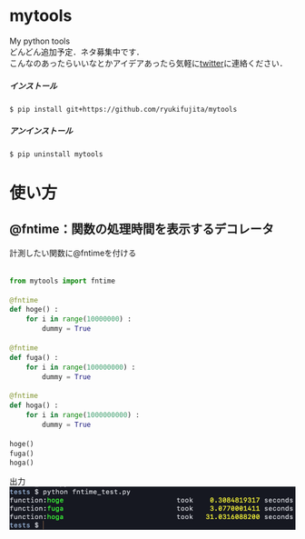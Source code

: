 mytools
==========
My python tools  
どんどん追加予定．ネタ募集中です．  
こんなのあったらいいなとかアイデアあったら気軽に[twitter](https://twitter.com/lal_ryuki)に連絡ください．  

##### インストール  
```
$ pip install git+https://github.com/ryukifujita/mytools
```

##### アンインストール  
```
$ pip uninstall mytools
```

使い方
==========

## @fntime：関数の処理時間を表示するデコレータ
計測したい関数に@fntimeを付ける
``` tests/fntime_test.py

from mytools import fntime

@fntime
def hoge() :
    for i in range(10000000) :
        dummy = True

@fntime
def fuga() :
    for i in range(100000000) :
        dummy = True

@fntime
def hoga() :
    for i in range(1000000000) :
        dummy = True

hoge()
fuga()
hoga()

```
出力
![出力](https://raw.githubusercontent.com/RyukiFujita/mytools/images/fntime_result.png)
